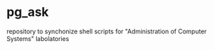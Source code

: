 # pg_ask
repository to synchonize shell scripts for "Administration of Computer Systems" labolatories
